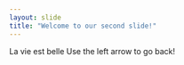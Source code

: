 ```yaml
---
layout: slide
title: "Welcome to our second slide!"
---
```

La vie est belle
Use the left arrow to go back!
